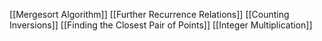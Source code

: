 [[Mergesort Algorithm]]
[[Further Recurrence Relations]]
[[Counting Inversions]]
[[Finding the Closest Pair of Points]]
[[Integer Multiplication]]